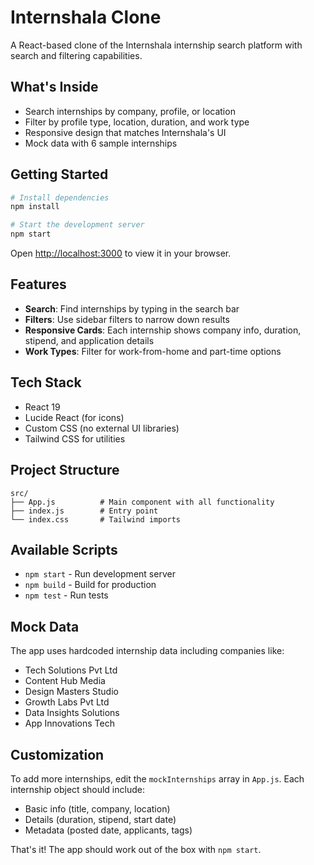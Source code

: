 # Internshala Clone

A React-based clone of the Internshala internship search platform with search and filtering capabilities.

## What's Inside

- Search internships by company, profile, or location
- Filter by profile type, location, duration, and work type
- Responsive design that matches Internshala's UI
- Mock data with 6 sample internships

## Getting Started

```bash
# Install dependencies
npm install

# Start the development server
npm start
```

Open [http://localhost:3000](http://localhost:3000) to view it in your browser.

## Features

- **Search**: Find internships by typing in the search bar
- **Filters**: Use sidebar filters to narrow down results
- **Responsive Cards**: Each internship shows company info, duration, stipend, and application details
- **Work Types**: Filter for work-from-home and part-time options

## Tech Stack

- React 19
- Lucide React (for icons)
- Custom CSS (no external UI libraries)
- Tailwind CSS for utilities

## Project Structure

```
src/
├── App.js          # Main component with all functionality
├── index.js        # Entry point
└── index.css       # Tailwind imports
```

## Available Scripts

- `npm start` - Run development server
- `npm build` - Build for production
- `npm test` - Run tests

## Mock Data

The app uses hardcoded internship data including companies like:
- Tech Solutions Pvt Ltd
- Content Hub Media
- Design Masters Studio
- Growth Labs Pvt Ltd
- Data Insights Solutions
- App Innovations Tech

## Customization

To add more internships, edit the `mockInternships` array in `App.js`. Each internship object should include:
- Basic info (title, company, location)
- Details (duration, stipend, start date)
- Metadata (posted date, applicants, tags)

That's it! The app should work out of the box with `npm start`.
